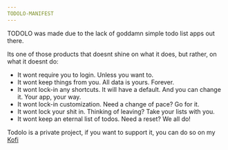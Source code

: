```yaml
---
TODOLO-MANIFEST
---
```


TODOLO was made due to the lack of goddamn simple todo list apps out there.

Its one of those products that doesnt shine on what it does, but rather, 
on what it doesnt do:
- It wont require you to login. Unless you want to.
- It wont keep things from you. All data is yours. Forever.
- It wont lock-in any shortcuts. It will have a default. And you can change it. Your app, your way.
- It wont lock-in customization. Need a change of pace? Go for it.
- It wont lock your shit in. Thinking of leaving? Take your lists with you.
- It wont keep an eternal list of todos. Need a reset? We all do!

Todolo is a private project, if you want to support it, you can do so on my [Kofi](https://ko-fi.com/claudiacvlho)